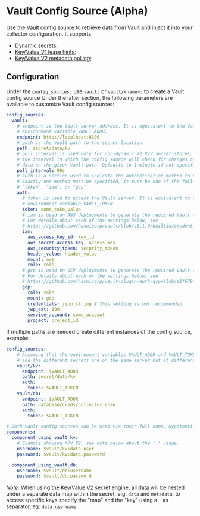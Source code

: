 # Vault Config Source (Alpha)

Use the [Vault](https://www.vaultproject.io/) config source to retrieve data from
Vault and inject it into your collector configuration. It supports:

- [Dynamic secrets](https://www.vaultproject.io/);
- [Key/Value V1 lease hints](https://www.vaultproject.io/docs/secrets/kv/kv-v1);
- [Key/Value V2 metadata polling](https://www.vaultproject.io/docs/secrets/kv/kv-v2);

## Configuration

Under the `config_sources:` use `vault:` or `vault/<name>:` to create a Vault config
source Under the latter section, the following parameters are available to customize
Vault config sources:

```yaml
config_sources:
  vault:
    # endpoint is the Vault server address. It is equivalent to the Vault tool
    # environment variable VAULT_ADDR.
    endpoint: http://localhost:8200
    # path is the Vault path to the secret location.
    path: secret/data/kv
    # poll_interval is used only for non-dynamic V2 K/V secret stores. It is
    # the interval in which the config source will check for changes on the
    # data on the given Vault path. Defaults to 1 minute if not specified.
    poll_interval: 90s
    # auth is a section used to indicate the authentication method to be used.
    # Exactly one method must be specified, it must be one of the following:
    # "token", "iam", or "gcp".
    auth:
      # token is used to access the Vault server. It is equivalent to the Vault tool
      # environment variable VAULT_TOKEN.
      token: some_toke_value
      # iam is used on AWS deployments to generate the required Vault token.
      # For details about each of the settings below, see
      # https://github.com/hashicorp/vault/blob/v1.1.0/builtin/credential/aws/cli.go#L148
      iam:
        aws_access_key_id: key_id
        aws_secret_access_key: access_key
        aws_security_token: security_token
        header_value: header_value
        mount: aws
        role: role
      # gcp is used on GCP deployments to generate the required Vault token.
      # For details about each of the settings below, see
      # https://github.com/hashicorp/vault-plugin-auth-gcp/blob/e1f6784b379d277038ca0661606aa8d23791e392/plugin/cli.go#L138
      gcp:
        role: role
        mount: gcp
        credentials: json_string # This setting is not recommended.
        jwp_ext: 10m
        service_account: some_account
        project: project_id
```

If multiple paths are needed create different instances of the config source, example:

```yaml
config_sources:
    # Assuming that the environment variables VAULT_ADDR and VAULT_TOKEN are the defined
    # and the different secrets are on the same server but at different paths.
    vault/kv:
      endpoint: $VAULT_ADDR
      path: secret/data/kv
      auth:
        token: $VAULT_TOKEN
    vault/db:
      endpoint: $VAULT_ADDR
      path: database/creds/collector_role
      auth:
        token: $VAULT_TOKEN

# Both Vault config sources can be used via their full name. Hypothetical example:
components:
  component_using_vault_kv:
    # Example showing K/V V2, see note below about the '.' usage.
    username: $vault/kv:data.user
    password: $vault/kv:data.password

  component_using_vault_db:
    username: $vault/db:username
    password: $vault/db:password
```

*Note:* When using the Key/Value V2 secret engine, all data will be nested under a
separate data map within the secret, e.g. `data` and `metadata`, to access specific
keys specify the "map" and the "key" using a `.` as separator, eg: `data.username`.
